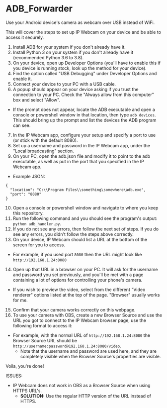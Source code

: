 # ADB_Forwarder
Use your Android device's camera as webcam over USB instead of WiFi.

This will cover the steps to set up IP Webcam on your device and be able to
access it securely.

1. Install ADB for your system if you don't already have it.
2. Install Python 3 on your system if you don't already have it
(recommended Python 3.6 to 3.8).
3. On your device, open up Developer Options (you'll have to enable this if you
device is running stock, look up the method for your device).
4. Find the option called "USB Debugging" under Developer Options and enable it.
5. Connect your device to your PC with a USB cable.
6. A popup should appear on your device asking if you trust the connection to
your PC. Check the "Always allow from this computer" box and select "Allow".
  - If the prompt does not appear, locate the ADB executable and open a console
  or powershell window in that location, then type `adb devices`.
  This should bring up the prompt and list the devices the ADB program can see.
7. In the IP Webcam app, configure your setup and specify a port to use (or
  stick with the default 8080).
8. Set up a username and password in the IP Webcam app, under the
"Local broadcasting" section.
9. On your PC, open the adb.json file and modify it to point to the adb
executable, as well as put in the port that you specified in the IP Webcam app.
  * Example JSON:
  ```
  {
    "location": "C:\\Program Files\\something\somewhere\adb.exe",
    "port": "8080"
  }
  ```
10. Open a console or powershell window and navigate to where you keep this
repository.
11. Run the following command and you should see the program's output:
`python adb_handler.py`.
12. If you do not see any errors, then follow the next set of steps.
If you do see any errors, you didn't follow the steps above correctly.
13. On your device, IP Webcam should list a URL at the bottom of the screen for
you to access.
 - For example, if you used port `8080` then the URL might look like
 `http://192.168.1.24:8080`
14. Open up that URL in a browser on your PC. It will ask for the username and
password you set previously, and you'll be met with a page containing a lot of
options for controlling your phone's camera.
 - If you wish to preview the video, select from the different "Video renderer"
 options listed at the top of the page. "Browser" usually works for me.
15. Confirm that your camera works correctly on this webpage.
16. To use your camera with OBS, create a new Browser Source and use the URL
you got to connect to the IP Webcam browser page, use the following format to
access it:
  - For example, with the normal URL of `http://192.168.1.24:8080` the Browser
  Source URL should be `http://username:password@192.168.1.24:8080/video`.
    - Note that the username and password are used here, and they are completely
    visible when the Browser Source's properties are visible.

Voila, you're done!

ISSUES:
  * IP Webcam does not work in OBS as a Browser Source when using HTTPS URL's.
    * __SOLUTION:__ Use the regular HTTP version of the URL instead of HTTPS.
